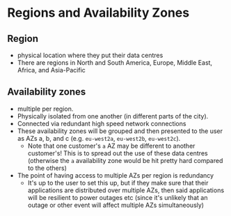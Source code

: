 # Regions and Availability Zones
## Region
- physical location where they put their data centres
- There are regions in North and South America, Europe, Middle East, Africa, and Asia-Pacific

## Availability zones
- multiple per region.
- Physically isolated from one another (in different parts of the city).
- Connected via redundant high speed network connections
- These availability zones will be grouped and then presented to the user as AZs a, b, and c (e.g.
  `eu-west2a`, `eu-west2b`, `eu-west2c`).
  - Note that one customer's `a` AZ may be different to another customer's! This is to spread out
    the use of these data centres (otherwise the `a` availability zone would be hit pretty hard
    compared to the others)
- The point of having access to multiple AZs per region is redundancy
  - It's up to the user to set this up, but if they make sure that their applications are
    distributed over multiple AZs, then said applications will be resilient to power outages etc
    (since it's unlikely that an outage or other event will affect multiple AZs simultaneously)
